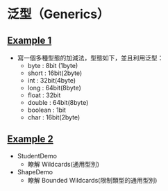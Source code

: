 # 泛型（Generics）

## [Example 1](https://github.com/changemyminds/Java-Notes/tree/master/Generics/Example1)
- 寫一個多種型態的加減法，型態如下，並且利用泛型：
  - byte    : 8bit (1byte)
  - short   : 16bit(2byte)
  - int     : 32bit(4byte)
  - long    : 64bit(8byte)
  - float   : 32bit
  - double  : 64bit(8byte)
  - boolean :  1bit
  - char    : 16bit(2byte)

## [Example 2](https://github.com/changemyminds/Java-Notes/tree/master/Generics/Example2)
- StudentDemo
  - 瞭解 Wildcards(通用型別)
- ShapeDemo
  - 瞭解 Bounded Wildcards(限制類型的通用型別)